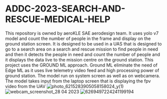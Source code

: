 # ADDC-2023-SEARCH-AND-RESCUE-MEDICAL-HELP
This repository is owned by aeroKLE SAE aerodesign team. 
It uses yolo v7 model and count the number of people in the frame and display on the ground station screen.
It is designed to be used in a UAS that is designed to go to a search area on a search and rescue mission to find people in need 
and then it detects the people in need and count the number of people and it displays the data live to the mission centre on the 
ground station.
This project uses the GROUND ML approach.
Ground ML eliminate the need of Edge ML as it uses live telemetry video feed and high processing power of ground station.
The model run on system screen as well as on webcamera.
The model takes input from the laptop screen that is displaying the fpv video from the UAV
![photo_6215283905058158024_y(1)](https://user-images.githubusercontent.com/114636450/234274156-f96d4572-8cb3-4223-b2b2-db285e5da19a.jpg)
![webcam_screenshot_28 04 2023](https://user-images.githubusercontent.com/114636450/235116769-86e91a56-5b8e-4f92-ade2-21b43d692141.png)
![6269497224241199194](https://github.com/user-attachments/assets/5ce9d7da-a251-4541-acf2-6c99dc6a65cc)


